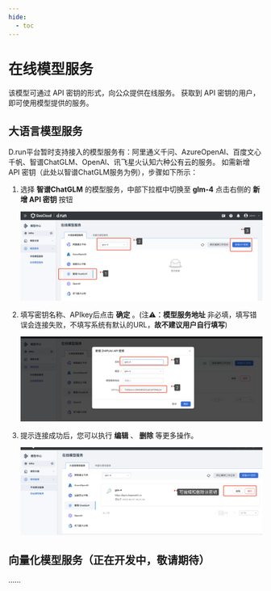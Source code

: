```yaml
---
hide:
  - toc
---
```


# 在线模型服务

该模型可通过 API 密钥的形式，向公众提供在线服务。
获取到 API 密钥的用户，即可使用模型提供的服务。

## 大语言模型服务

D.run平台暂时支持接入的模型服务有：阿里通义千问、AzureOpenAI、百度文心千帆、智谱ChatGLM、OpenAl、讯飞星火认知六种公有云的服务。
如需新增 API 密钥（此处以智谱ChatGLM服务为例），步骤如下所示：

1. 选择 **智谱ChatGLM** 的模型服务，中部下拉框中切换至 **glm-4** 点击右侧的 **新增 API 密钥** 按钮

    ![点击按钮](../images/online01.jpg)

2. 填写密钥名称、APIkey后点击 **确定** 。(注⚠️：**模型服务地址** 非必填，填写错误会连接失败，不填写系统有默认的URL，**故不建议用户自行填写**)

    ![点击按钮](../images/online02.jpg)

3. 提示连接成功后，您可以执行 **编辑** 、 **删除** 等更多操作。

    ![点击按钮](../images/online03.jpg)

## 向量化模型服务（正在开发中，敬请期待）

......


